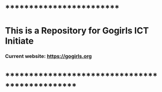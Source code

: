 # ************************
# This is a Repository for Gogirls ICT Initiate
### Current website: https://gogirls.org
# ***********************************************